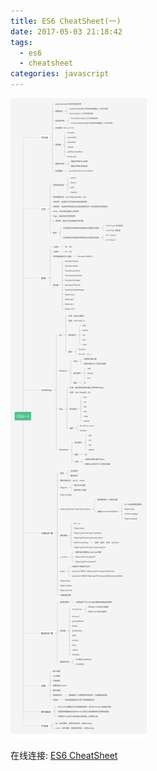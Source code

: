 ```yaml
---
title: ES6 CheatSheet(一)
date: 2017-05-03 21:18:42
tags: 
  - es6
  - cheatsheet
categories: javascript
---
```


![ES6 CheatSheet](/images/ES6-part-one.png)

在线连接: [ES6 CheatSheet](https://www.processon.com/mindmap/5ad33dffe4b02dfcf9a52ca3)
